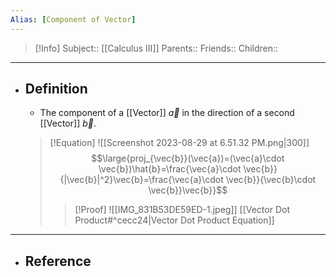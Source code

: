 ```yaml
---
Alias: [Component of Vector]
---
```

> [!Info]
> Subject:: [[Calculus III]]
> Parents:: 
> Friends:: 
> Children:: 
---
- ## Definition
	- The component of a [[Vector]] $\vec{a}$ in the direction of a second [[Vector]] $\vec{b}$.
	> [!Equation]
	> ![[Screenshot 2023-08-29 at 6.51.32 PM.png|300]]
	> $$\large{proj_{\vec{b}}(\vec{a})=(\vec{a}\cdot \vec{b})\hat{b}=\frac{\vec{a}\cdot \vec{b}}{|\vec{b}|^2}\vec{b}=\frac{\vec{a}\cdot \vec{b}}{\vec{b}\cdot \vec{b}}\vec{b}}$$
	> > [!Proof]
	> > ![[IMG_831B53DE59ED-1.jpeg]]
	> > [[Vector Dot Product#^cecc24|Vector Dot Product Equation]]
---
- ## Reference